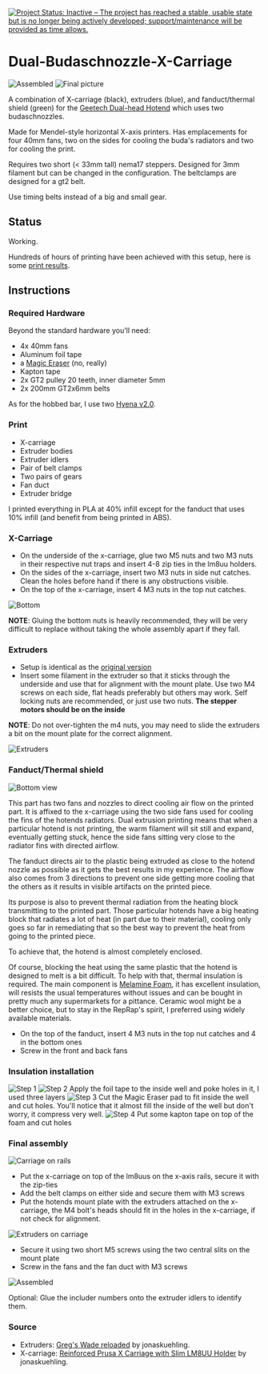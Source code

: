 [![Project Status: Inactive – The project has reached a stable, usable state but is no longer being actively developed; support/maintenance will be provided as time allows.](https://www.repostatus.org/badges/latest/inactive.svg)](https://www.repostatus.org/#inactive)

Dual-Budaschnozzle-X-Carriage
=============================

![Assembled](pics/project.jpg)
![Final picture](pics/render.PNG)

A combination of X-carriage (black), extruders (blue), and fanduct/thermal shield (green) for the [Geetech Dual-head Hotend](http://www.geeetech.com/dualhead-hotend-extruder-0350405mm-nozzle-for-3mm-filament-p-749.html) which uses two budaschnozzles.

Made for Mendel-style horizontal X-axis printers. Has emplacements for four 40mm fans, two on the sides for cooling the buda's radiators and two for cooling the print.

Requires two short (< 33mm tall) nema17 steppers. Designed for 3mm filament but can be changed in the configuration. The beltclamps are designed for a gt2 belt.

Use timing belts instead of a big and small gear.

## Status

Working.

Hundreds of hours of printing have been achieved with this setup, here is some [print results](https://www.flickr.com/photos/reefab_projects/albums/72157651943218993).

## Instructions

### Required Hardware

Beyond the standard hardware you'll need:

 * 4x 40mm fans
 * Aluminum foil tape
 * a [Magic Eraser](https://en.wikipedia.org/wiki/Melamine_foam) (no, really)
 * Kapton tape
 * 2x GT2 pulley 20 teeth, inner diameter 5mm
 * 2x 200mm GT2x6mm belts

As for the hobbed bar, I use two [Hyena v2.0](http://shop.arcol.hu/item/hyena).

### Print
    
 * X-carriage
 * Extruder bodies
 * Extruder idlers
 * Pair of belt clamps
 * Two pairs of gears
 * Fan duct 
 * Extruder bridge

 I printed everything in PLA at 40% infill except for the fanduct that uses 10% infill (and benefit from being printed in ABS).

### X-Carriage

 * On the underside of the x-carriage, glue two M5 nuts and two M3 nuts in their respective nut traps and insert 4-8 zip ties in the lm8uu holders.
 * On the sides of the x-carriage, insert two M3 nuts in side nut catches. Clean the holes before hand if there is any obstructions visible.
 * On the top of the x-carriage, insert 4 M3 nuts in the top nut catches.

![Bottom](pics/x-carriage-bottom.jpg)

**NOTE**: Gluing the bottom nuts is heavily recommended, they will be very difficult to replace without taking the whole assembly apart if they fall.

### Extruders

 * Setup is identical as the [original version](http://www.thingiverse.com/thing:18379)
 * Insert some filament in the extruder so that it sticks through the underside and use that for alignment with the mount plate. Use two M4 screws on each side, flat heads preferably but others may work. Self locking nuts are recommended, or just use two nuts. **The stepper motors should be on the inside**

**NOTE**: Do not over-tighten the m4 nuts, you may need to slide the extruders a bit on the mount plate for the correct alignment.

![Extruders](pics/extruders.jpg)

### Fanduct/Thermal shield

![Bottom view](pics/bottom-view.png)

This part has two fans and nozzles to direct cooling air flow on the printed part. It is affixed to the x-carriage using the two side fans used for cooling the fins of the hotends radiators. Dual extrusion printing means that when a particular hotend is not printing, the warm filament will sit still and expand, eventually getting stuck, hence the side fans sitting very close to the radiator fins with directed airflow.

The fanduct directs air to the plastic being extruded as close to the hotend nozzle as possible as it gets the best results in my experience. The airflow also comes from 3 directions to prevent one side getting more cooling that the others as it results in visible artifacts on the printed piece.

Its purpose is also to prevent thermal radiation from the heating block transmitting to the printed part. Those particular hotends have a big heating block that radiates a lot of heat (in part due to their material), cooling only goes so far in remediating that so the best way to prevent the heat from going to the printed piece.

To achieve that, the hotend is almost completely enclosed.

Of course, blocking the heat using the same plastic that the hotend is designed to melt is a bit difficult. To help with that, thermal insulation is required. The main component is [Melamine Foam](https://en.wikipedia.org/wiki/Melamine_foam), it has excellent insulation, will resists the usual temperatures without issues and can be bought in pretty much any supermarkets for a pittance. Ceramic wool might be a better choice, but to stay in the RepRap's spirit, I preferred using widely available materials.

 * On the top of the fanduct, insert 4 M3 nuts in the top nut catches and 4 in the bottom ones
 * Screw in the front and back fans

### Insulation installation

![Step 1](pics/fanduct_step1.jpg)
![Step 2](pics/fanduct_step2.jpg) Apply the foil tape to the inside well and poke holes in it, I used three layers
![Step 3](pics/fanduct_step3.jpg) Cut the Magic Eraser pad to fit inside the well and cut holes. You'll notice that it almost fill the inside of the well but don't worry, it compress very well.
![Step 4](pics/fanduct_step4.jpg) Put some kapton tape on top of the foam and cut holes

### Final assembly

![Carriage on rails](pics/carriage_on_rails.jpg)

 * Put the x-carriage on top of the lm8uus on the x-axis rails, secure it with the zip-ties
 * Add the belt clamps on either side and secure them with M3 screws
 * Put the hotends mount plate with the extruders attached on the x-carriage, the M4 bolt's heads should fit in the holes in the x-carriage, if not check for alignment.

![Extruders on carriage](pics/extruders_on_carriage.jpg)

 * Secure it using two short M5 screws using the two central slits on the mount plate
 * Screw in the fans and the fan duct with M3 screws

![Assembled](pics/project.jpg)

Optional: Glue the includer numbers onto the extruder idlers to identify them.

### Source

 * Extruders: [Greg's Wade reloaded](http://www.thingiverse.com/thing:18379) by jonaskuehling.
 * X-carriage: [Reinforced Prusa X Carriage with Slim LM8UU Holder](http://www.thingiverse.com/thing:18657) by jonaskuehling.
